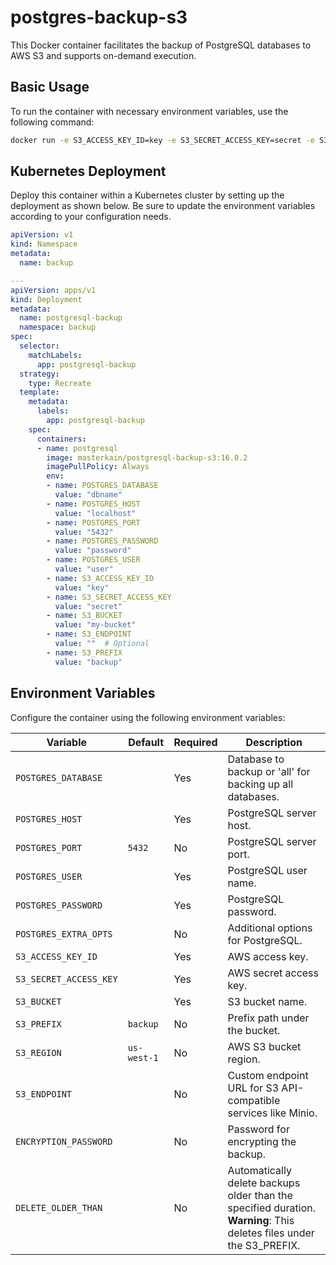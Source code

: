 
# postgres-backup-s3

This Docker container facilitates the backup of PostgreSQL databases to AWS S3 and supports on-demand execution.

## Basic Usage

To run the container with necessary environment variables, use the following command:

```sh
docker run -e S3_ACCESS_KEY_ID=key -e S3_SECRET_ACCESS_KEY=secret -e S3_BUCKET=my-bucket -e S3_PREFIX=backup -e POSTGRES_DATABASE=dbname -e POSTGRES_USER=user -e POSTGRES_PASSWORD=password -e POSTGRES_HOST=localhost masterkain/postgres-backup-s3
```

## Kubernetes Deployment

Deploy this container within a Kubernetes cluster by setting up the deployment as shown below. Be sure to update the environment variables according to your configuration needs.

```yaml
apiVersion: v1
kind: Namespace
metadata:
  name: backup

---
apiVersion: apps/v1
kind: Deployment
metadata:
  name: postgresql-backup
  namespace: backup
spec:
  selector:
    matchLabels:
      app: postgresql-backup
  strategy:
    type: Recreate
  template:
    metadata:
      labels:
        app: postgresql-backup
    spec:
      containers:
      - name: postgresql
        image: masterkain/postgresql-backup-s3:16.0.2
        imagePullPolicy: Always
        env:
        - name: POSTGRES_DATABASE
          value: "dbname"
        - name: POSTGRES_HOST
          value: "localhost"
        - name: POSTGRES_PORT
          value: "5432"
        - name: POSTGRES_PASSWORD
          value: "password"
        - name: POSTGRES_USER
          value: "user"
        - name: S3_ACCESS_KEY_ID
          value: "key"
        - name: S3_SECRET_ACCESS_KEY
          value: "secret"
        - name: S3_BUCKET
          value: "my-bucket"
        - name: S3_ENDPOINT
          value: ""  # Optional
        - name: S3_PREFIX
          value: "backup"
```

## Environment Variables

Configure the container using the following environment variables:

| Variable               | Default     | Required | Description |
|------------------------|-------------|----------|-------------|
| `POSTGRES_DATABASE`    |             | Yes      | Database to backup or 'all' for backing up all databases. |
| `POSTGRES_HOST`        |             | Yes      | PostgreSQL server host. |
| `POSTGRES_PORT`        | `5432`      | No       | PostgreSQL server port. |
| `POSTGRES_USER`        |             | Yes      | PostgreSQL user name. |
| `POSTGRES_PASSWORD`    |             | Yes      | PostgreSQL password. |
| `POSTGRES_EXTRA_OPTS`  |             | No       | Additional options for PostgreSQL. |
| `S3_ACCESS_KEY_ID`     |             | Yes      | AWS access key. |
| `S3_SECRET_ACCESS_KEY` |             | Yes      | AWS secret access key. |
| `S3_BUCKET`            |             | Yes      | S3 bucket name. |
| `S3_PREFIX`            | `backup`    | No       | Prefix path under the bucket. |
| `S3_REGION`            | `us-west-1` | No       | AWS S3 bucket region. |
| `S3_ENDPOINT`          |             | No       | Custom endpoint URL for S3 API-compatible services like Minio. |
| `ENCRYPTION_PASSWORD`  |             | No       | Password for encrypting the backup. |
| `DELETE_OLDER_THAN`    |             | No       | Automatically delete backups older than the specified duration. **Warning**: This deletes files under the S3_PREFIX. |
